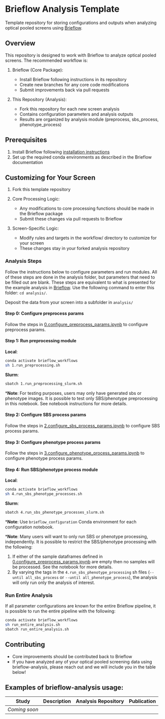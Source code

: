 # Brieflow Analysis Template

Template repository for storing configurations and outputs when analyzing optical pooled screens using [Brieflow](https://github.com/cheeseman-lab/brieflow).

## Overview

This repository is designed to work with Brieflow to analyze optical pooled screens. The recommended workflow is:

1. Brieflow (Core Package):
   - Install Brieflow following instructions in its repository
   - Create new branches for any core code modifications
   - Submit improvements back via pull requests

2. This Repository (Analysis):
   - Fork this repository for each new screen analysis 
   - Contains configuration parameters and analysis outputs
   - Results are organized by analysis module (preprocess, sbs_process, phenotype_process)

## Prerequisites

1. Install Brieflow following [installation instructions](https://github.com/cheeseman-lab/brieflow#set-up-workflowconfiguration-conda-environments)
2. Set up the required conda environments as described in the Brieflow documentation

## Customizing for Your Screen

1. Fork this template repository

2. Core Processing Logic:
   - Any modifications to core processing functions should be made in the Brieflow package
   - Submit these changes via pull requests to Brieflow

3. Screen-Specific Logic:
   - Modify rules and targets in the workflow/ directory to customize for your screen
   - These changes stay in your forked analysis repository

### Analysis Steps

Follow the instructions below to configure parameters and run modules.
All of these steps are done in the analysis folder, but parameters that need to be filled out are blank.
These steps are equivalent to what is presented for the example analysis in [Brieflow](https://github.com/cheeseman-lab/brieflow).
Use the following command to enter this folder: `cd analysis/`. 

Deposit the data from your screen into a subfolder in `analysis/`

#### Step 0: Configure preprocess params

Follow the steps in [0.configure_preprocess_params.ipynb](analysis/0.configure_preprocess_params.ipynb) to configure preprocess params.

#### Step 1: Run preprocessing module

**Local**:
```sh
conda activate brieflow_workflows
sh 1.run_preprocessing.sh
```
**Slurm**:
```sh
sbatch 1.run_preprocessing_slurm.sh
```

***Note**: For testing purposes, users may only have generated sbs or phenotype images.
It is possible to test only SBS/phenotype preprocessing in this notebook.
See notebook instructions for more details.

#### Step 2: Configure SBS process params

Follow the steps in [2.configure_sbs_process_params.ipynb](analysis/2.configure_sbs_process_params.ipynb) to configure SBS process params.


#### Step 3: Configure phenotype process params

Follow the steps in  [3.configure_phenotype_process_params.ipynb](analysis/3.configure_phenotype_process_params.ipynb) to configure phenotype process params.

#### Step 4: Run SBS/phenotype process module

**Local**:
```sh
conda activate brieflow_workflows
sh 4.run_sbs_phenotype_processes.sh
```
**Slurm**:
```sh
sbatch 4.run_sbs_phenotype_processes_slurm.sh
```

***Note**: Use `brieflow_configuration` Conda environment for each configuration notebook.

***Note**: Many users will want to only run SBS or phenotype processing, independently.
It is possible to restrict the SBS/phenotype processing with the following:
1) If either of the sample dataframes defined in [0.configure_preprocess_params.ipynb](analysis/0.configure_preprocess_params.ipynb) are empty then no samples will be processed.
See the notebook for more details.
2) By varying the tags in the `4.run_sbs_phenotype_processing` sh files (`--until all_sbs_process` or `--until all_phenotype_process`), the analysis will only run only the analysis of interest.

### Run Entire Analysis

If all parameter configurations are known for the entire Brieflow pipeline, it is possible to run the entire pipeline with the following:

```sh
conda activate brieflow_workflows
sh run_entire_analysis.sh
sbatch run_entire_analysis.sh
```

## Contributing

- Core improvements should be contributed back to Brieflow
- If you have analyzed any of your optical pooled screening data using brieflow-analysis, please reach out and we will include you in the table below!

## Examples of brieflow-analysis usage:

| Study | Description | Analysis Repository | Publication |
|-------|-------------|---------------------|-------------|
| _Coming soon_ | | | |